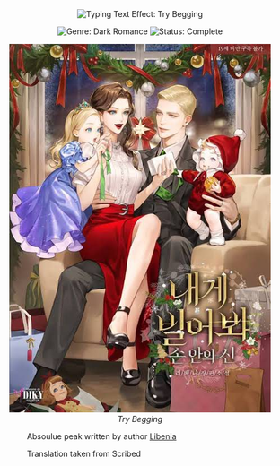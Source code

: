<div align="center">
<!-- Dynamic Title Effect (Imperial, Cinzel font, Gold color, Smooth transition) -->
<img src="https://readme-typing-svg.herokuapp.com?font=Cinzel&size=48&pause=1000000&color=FFD700&center=true&width=650&lines=Try+Begging&repeat=false&vCenter=true&style=smooth" alt="Typing Text Effect: Try Begging" />
</div>

<div align="center">
<p>
<!-- Badges in the large 'for-the-badge' style for maximum impact -->
<!-- GENRE BADGE (Deep Red/Maroon) -->
<img src="https://img.shields.io/badge/GENRE-Dark_Romance-800000?style=for-the-badge&logoColor=white" alt="Genre: Dark Romance">
<!-- STATUS BADGE (Warm Bronze/Brown) - UPDATED TO COMPLETE -->
<img src="https://img.shields.io/badge/STATUS-Complete-A0522D?style=for-the-badge&logoColor=white" alt="Status: Complete">
<!-- FORMAT BADGE REMOVED -->
</p>
</div>

<p align="center">
  <img src="./assets/Try-Begging.jpeg" alt="trybegging-cover" style="max-width:100%;height:auto;" />
  <br>
  <em><i>Try Begging</i></em>
</p>


<!-- Left-aligned content starts here, giving a structured feel -->

<div align="left" style="padding-left: 10%;">

<!-- Synopsis / Hook -->


Absoulue peak written by author [Libenia](https://x.com/_libenia_)


Translation taken from Scribed

</p>

</div>
